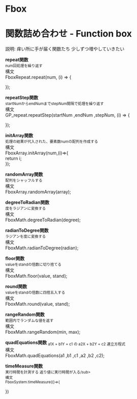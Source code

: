 # Fbox
関数詰め合わせ - Function box
======================
説明: 痒い所に手が届く関数たち 少しずつ増やしていきたい  

**repeat関数**  
<sub>num回処理を繰り返す</sub>  
構文  
FboxRepeat.repeat(num, (i) => {  
      
});  

**repeatStep関数**  
<sub>startNumからendNumまでstepNum間隔で処理を繰り返す</sub>  
構文  
GP_repeat.repeatStep(startNum ,endNum ,stepNum, (i) => {  
    
});  

**initArray関数**  
<sub>処理の結果が代入された、要素数numの配列を作成する</sub>  
構文  
FboxArray.initArray(num,(i)=>{  
    return i;  
});  

**randomArray関数**  
<sub>配列をシャッフルする</sub>  
構文  
FboxArray.randomArray(array);  

**degreeToRadian関数**  
<sub>度をラジアンに変換する</sub>  
構文  
FboxMath.degreeToRadian(degree);  

**radianToDegree関数**  
<sub>ラジアンを度に変換する</sub>  
構文  
FboxMath.radianToDegree(radian);  

**floor関数**  
<sub>valueをstandの倍数に切り捨てる</sub>  
構文  
FboxMath.floor(value, stand);  

**round関数**  
<sub>valueをstandの倍数に四捨五入する</sub>  
構文  
FboxMath.round(value, stand);  

**rangeRandom関数**  
<sub>範囲内でランダムな値を返す</sub>  
構文  
FboxMath.rangeRandom(min, max);  

**quadEquations関数**
<sub>a1X + b1Y = c1 の a2X + b2Y = c2 連立方程式</sub>  
構文  
FboxMath.quadEquations(a1 ,b1 ,c1 ,a2 ,b2 ,c2);

**timeMeasure関数**  
<sub>実行時間を計測する 返り値に実行時間が入る/sub>  
構文  
FboxSystem.timeMeasure(()=>{  
    
})